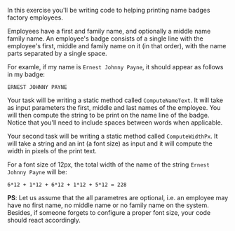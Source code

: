 In this exercise you'll be writing code to helping printing name
badges factory employees.

Employees have a first and family name, and optionally a middle name
family name. An employee's badge consists of a single line with the employee's first, middle and family name on it (in that order), with the name parts separated by a single space.

For examle, if my name is `Ernest Johnny Payne`, it should appear as
follows in my badge:

```
ERNEST JOHNNY PAYNE
```

Your task will be writing a static method called `ComputeNameText`. It
will take as input parameters the first, middle and last names of the
employee. You will then compute the string to be print on the name
line of the badge. Notice that you'll need to include spaces between
words when applicable.

Your second task will be writing a static method called
`ComputeWidthPx`. It will take a string and an int (a font size) as
input and it will compute the width in pixels of the print text.

For a font size of 12px, the total width of the name of the string
`Ernest Johnny Payne` will be:

```
6*12 + 1*12 + 6*12 + 1*12 + 5*12 = 228
```

**PS**: Let us assume that the all parametres are optional, i.e. an
employee may have no first name, no middle name or no family name on
the system. Besides, if someone forgets to configure a proper font
size, your code should react accordingly.
